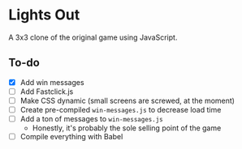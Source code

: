 # Lights Out

A 3x3 clone of the original game using JavaScript.

## To-do
- [X] Add win messages
- [ ] Add Fastclick.js
- [ ] Make CSS dynamic (small screens are screwed, at the moment)
- [ ] Create pre-compiled `win-messages.js` to decrease load time
- [ ] Add a ton of messages to `win-messages.js`
  - Honestly, it's probably the sole selling point of the game
- [ ] Compile everything with Babel
